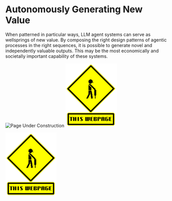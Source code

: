 # Autonomously Generating New Value

When patterned in particular ways, LLM agent systems can serve as wellsprings of new value.  By composing the right design patterns of agentic processes in the right sequences, it is possible to generate novel and independently valuable outputs.  This may be the most economically and societally important capability of these systems.

<img src="assets/images/under-construction-1.gif" alt="Page Under Construction">

<img src="https://github.com/dazzaji/onagents/blob/main/docs/assets/images/under-construction-1.gif" alt="Page Under Construction">

![Page Under Construction](../assets/images/under-construction-1.gif)
